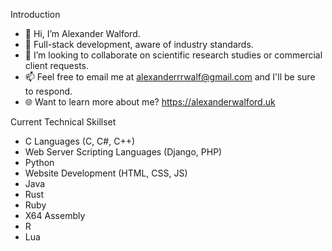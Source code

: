 Introduction
- 👋 Hi, I’m Alexander Walford.
- 🧠 Full-stack development, aware of industry standards. 
- 👥 I’m looking to collaborate on scientific research studies or commercial client requests.
- 📫 Feel free to email me at alexanderrrwalf@gmail.com and I'll be sure to respond. 
- 🌐 Want to learn more about me? https://alexanderwalford.uk 

Current Technical Skillset
- C Languages (C, C#, C++)
- Web Server Scripting Languages (Django, PHP)
- Python
- Website Development (HTML, CSS, JS)
- Java
- Rust
- Ruby
- X64 Assembly
- R
- Lua
